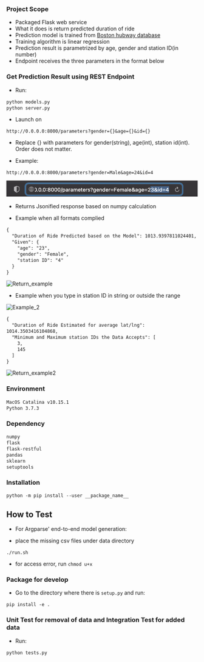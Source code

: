 ### Project Scope
- Packaged Flask web service
- What it does is return predicted duration of ride
- Prediction model is trained from [Boston hubway database](https://www.kaggle.com/datasets/8758bc11f7ec8eaddad308dc9ec868c0f66403dee81d2bc9062621c57611be8f?resource=download)
- Training algorithm is linear regression
- Prediction result is parametrized by age, gender and station ID(in number)
- Endpoint receives the three parameters in the format below

### Get Prediction Result using REST Endpoint

* Run:
```
python models.py
python server.py
```

* Launch on 
```
http://0.0.0.0:8000/parameters?gender={}&age={}&id={}
```

* Replace {} with parameters for gender(string), age(int), station id(int). Order does not matter.

* Example:
```
http://0.0.0.0:8000/parameters?gender=Male&age=24&id=4
```

![Example](prediction_model/assets/images/post_parameters_correct_format.png)

* Returns Jsonified response based on numpy calculation
- Example when all formats complied
```
{
  "Duration of Ride Predicted based on the Model": 1013.9397811024401, 
  "Given": {
    "age": "23", 
    "gender": "Female", 
    "station ID": "4"
  }
}
```
![Return_example](/assets/images/get_prediction_result.png)

- Example when you type in station ID in string or outside the range

![Example_2](/assets/images/post_parameters_wrong_format.png)

```
{
  "Duration of Ride Estimated for average lat/lng": 1014.3503416104868, 
  "Minimum and Maximum station IDs the Data Accepts": [
    3, 
    145
  ]
}
```
![Return_example2](/assets/images/get_error.png)

### Environment
```
MacOS Catalina v10.15.1
Python 3.7.3
```

### Dependency
```
numpy
flask
flask-restful
pandas
sklearn
setuptools
```

### Installation
```
python -m pip install --user __package_name__
```

## How to Test

* For Argparse' end-to-end model generation:

- place the missing csv files under data directory
```
./run.sh
```
* for access error, run `chmod u+x`

### Package for develop

* Go to the directory where there is `setup.py` and  run:
```
pip install -e .
```

### Unit Test for removal of data and Integration Test for added data

* Run:
```
python tests.py
```
